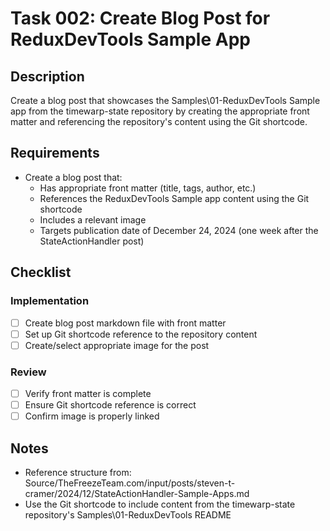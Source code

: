 # Task 002: Create Blog Post for ReduxDevTools Sample App

## Description

Create a blog post that showcases the Samples\01-ReduxDevTools Sample app from the timewarp-state repository by creating the appropriate front matter and referencing the repository's content using the Git shortcode.

## Requirements

- Create a blog post that:
  - Has appropriate front matter (title, tags, author, etc.)
  - References the ReduxDevTools Sample app content using the Git shortcode
  - Includes a relevant image
  - Targets publication date of December 24, 2024 (one week after the StateActionHandler post)

## Checklist

### Implementation
- [ ] Create blog post markdown file with front matter
- [ ] Set up Git shortcode reference to the repository content
- [ ] Create/select appropriate image for the post

### Review
- [ ] Verify front matter is complete
- [ ] Ensure Git shortcode reference is correct
- [ ] Confirm image is properly linked

## Notes

- Reference structure from: Source/TheFreezeTeam.com/input/posts/steven-t-cramer/2024/12/StateActionHandler-Sample-Apps.md
- Use the Git shortcode to include content from the timewarp-state repository's Samples\01-ReduxDevTools README
